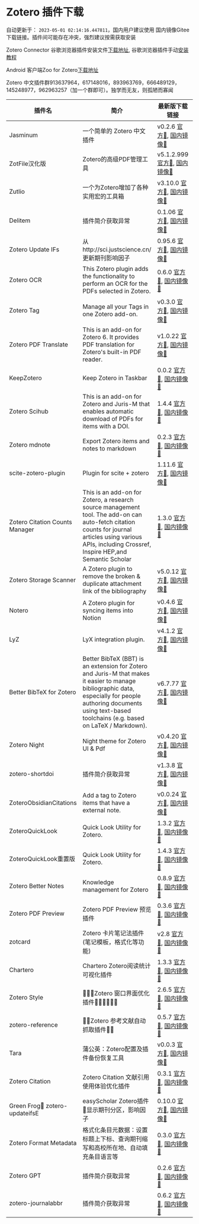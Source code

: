 # Zotero 插件下载

自动更新于： `2023-05-01 02:14:16.447811`，国内用户建议使用 国内镜像Gitee 下载链接。插件间可能存在冲突，强烈建议按需获取安装

Zotero Connector 谷歌浏览器插件安装文件[下载地址](https://crxdl-1257117300.file.myqcloud.com/crx0795607d11df537/ekhagklcjbdpajgpjgmbionohlpdbjgc_v5.0.97.zip), 谷歌浏览器插件手动[安装教程](https://zhuanlan.zhihu.com/p/80305764)

Android 客户端Zoo for Zotero[下载地址](https://gitee.com/zotero-chinese/zotero-plugins/raw/main/zooforzotero_43_apps.evozi.com.apk)

Zotero 中文插件群913637964，617148016，893963769，666489129，145248977，962963257（加一个群即可）。独学而无友，则孤陋而寡闻

| 插件名 | 简介 |  最新版下载链接 | 更新时间 | GitHub链接 | 主页 |
| ----- | ----- | ----- | ----- | ----- | ----- |
| Jasminum | 一个简单的 Zotero 中文插件 | v0.2.6 [官方🔗](https://github.com/l0o0/ZoteroPlugins/raw/main/plugins/jasminum/jasminum-v0.2.6.xpi), [国内镜像🔗](https://gitee.com/zotero-chinese/zotero-plugins/raw/main/plugins/jasminum/jasminum-v0.2.6.xpi) | 📅`2023-04-19 13:35:36` | [💻](https://github.com/l0o0/jasminum) | [🏠](https://gitee.com/l0o0/jasminum) |
| ZotFile汉化版 | Zotero的高级PDF管理工具 | v5.1.2.999 [官方🔗](https://github.com/l0o0/ZoteroPlugins/raw/main/plugins/zotfile汉化版/zotfile-v5.1.2.999-fx.xpi), [国内镜像🔗](https://gitee.com/zotero-chinese/zotero-plugins/raw/main/plugins/zotfile汉化版/zotfile-v5.1.2.999-fx.xpi) | 📅`2022-11-02 03:29:25` | [💻](https://github.com/lychichem/zotfile) | [🏠](http://zotfile.com/) |
| Zutlio | 一个为Zotero增加了各种实用宏的工具箱 | v3.10.0 [官方🔗](https://github.com/l0o0/ZoteroPlugins/raw/main/plugins/zutlio/zutilo_v3.10.0.xpi), [国内镜像🔗](https://gitee.com/zotero-chinese/zotero-plugins/raw/main/plugins/zutlio/zutilo_v3.10.0.xpi) | 📅`2021-08-29 11:23:09` | [💻](https://github.com/wshanks/Zutilo) | [🏠](https://github.com/wshanks/Zutilo) |
| Delitem | 插件简介获取异常 | 0.1.06 [官方🔗](https://github.com/l0o0/ZoteroPlugins/raw/main/plugins/delitem/delitemwithatt_0.1.06.xpi), [国内镜像🔗](https://gitee.com/zotero-chinese/zotero-plugins/raw/main/plugins/delitem/delitemwithatt_0.1.06.xpi) | 📅`2023-02-18 03:14:49` | [💻](https://github.com/redleafnew/delitemwithatt) | [🏠](https://github.com/redleafnew/delitemwithatt) |
| Zotero Update IFs | 从http://sci.justscience.cn/更新期刊影响因子 | 0.95.6 [官方🔗](https://github.com/l0o0/ZoteroPlugins/raw/main/plugins/zotero_update_ifs/zotero-updateifs_0.95.6.xpi), [国内镜像🔗](https://gitee.com/zotero-chinese/zotero-plugins/raw/main/plugins/zotero_update_ifs/zotero-updateifs_0.95.6.xpi) | 📅`2022-12-10 09:00:38` | [💻](https://github.com/redleafnew/zotero-updateifs) | [🏠](https://github.com/redleafnew/zotero-updateifs) |
| Zotero OCR | This Zotero plugin adds the functionality to perform an OCR for the PDFs selected in Zotero. | 0.6.0 [官方🔗](https://github.com/l0o0/ZoteroPlugins/raw/main/plugins/zotero_ocr/zotero-ocr-0.6.0.xpi), [国内镜像🔗](https://gitee.com/zotero-chinese/zotero-plugins/raw/main/plugins/zotero_ocr/zotero-ocr-0.6.0.xpi) | 📅`2022-05-22 17:31:49` | [💻](https://github.com/UB-Mannheim/zotero-ocr) | [🏠](ttps://github.com/UB-Mannheim/zotero-ocr) |
| Zotero Tag | Manage all your Tags in one Zotero add-on. | v0.3.0 [官方🔗](https://github.com/l0o0/ZoteroPlugins/raw/main/plugins/zotero_tag/zotero-tag_v0.3.0.xpi), [国内镜像🔗](https://gitee.com/zotero-chinese/zotero-plugins/raw/main/plugins/zotero_tag/zotero-tag_v0.3.0.xpi) | 📅`2022-11-24 12:35:33` | [💻](https://github.com/windingwind/zotero-tag) | [🏠](https://github.com/windingwind/zotero-tag) |
| Zotero PDF Translate | This is an add-on for Zotero 6. It provides PDF translation for Zotero's built-in PDF reader. | v1.0.22 [官方🔗](https://github.com/l0o0/ZoteroPlugins/raw/main/plugins/zotero_pdf_translate/zotero-pdf-translate_v1.0.22.xpi), [国内镜像🔗](https://gitee.com/zotero-chinese/zotero-plugins/raw/main/plugins/zotero_pdf_translate/zotero-pdf-translate_v1.0.22.xpi) | 📅`2023-04-26 02:08:20` | [💻](https://github.com/windingwind/zotero-pdf-translate) | [🏠](https://github.com/windingwind/zotero-pdf-translate) |
| KeepZotero | Keep Zotero in Taskbar | 0.0.2 [官方🔗](https://github.com/l0o0/ZoteroPlugins/raw/main/plugins/keepzotero/keepzotero-0.0.2-fx.xpi), [国内镜像🔗](https://gitee.com/zotero-chinese/zotero-plugins/raw/main/plugins/keepzotero/keepzotero-0.0.2-fx.xpi) | 📅`2022-03-22 23:36:13` | [💻](https://github.com/yhmtsai/KeepZotero) | [🏠](https://github.com/yhmtsai/KeepZotero) |
| Zotero Scihub | This is an add-on for Zotero and Juris-M that enables automatic download of PDFs for items with a DOI. | 1.4.4 [官方🔗](https://github.com/l0o0/ZoteroPlugins/raw/main/plugins/zotero_scihub/zotero-scihub-1.4.4.xpi), [国内镜像🔗](https://gitee.com/zotero-chinese/zotero-plugins/raw/main/plugins/zotero_scihub/zotero-scihub-1.4.4.xpi) | 📅`2022-04-06 12:15:35` | [💻](https://github.com/ethanwillis/zotero-scihub) | [🏠](https://github.com/ethanwillis/zotero-scihub) |
| Zotero mdnote | Export Zotero items and notes to markdown | 0.2.3 [官方🔗](https://github.com/l0o0/ZoteroPlugins/raw/main/plugins/zotero_mdnote/mdnotes-0.2.3.xpi), [国内镜像🔗](https://gitee.com/zotero-chinese/zotero-plugins/raw/main/plugins/zotero_mdnote/mdnotes-0.2.3.xpi) | 📅`2022-05-03 13:32:54` | [💻](https://github.com/argenos/zotero-mdnotes) | [🏠](https://github.com/argenos/zotero-mdnotes) |
| scite-zotero-plugin | Plugin for scite + zotero | 1.11.6 [官方🔗](https://github.com/l0o0/ZoteroPlugins/raw/main/plugins/scite-zotero-plugin/zotero-scite-1.11.6.xpi), [国内镜像🔗](https://gitee.com/zotero-chinese/zotero-plugins/raw/main/plugins/scite-zotero-plugin/zotero-scite-1.11.6.xpi) | 📅`2022-04-06 19:45:34` | [💻](https://github.com/scitedotai/scite-zotero-plugin) | [🏠](https://github.com/scitedotai/scite-zotero-plugin) |
| Zotero Citation Counts Manager | This is an add-on for Zotero, a research source management tool. The add-on can auto-fetch citation counts for journal articles using various APIs, including Crossref, Inspire HEP,and Semantic Scholar | 1.3.0 [官方🔗](https://github.com/l0o0/ZoteroPlugins/raw/main/plugins/zotero_citation_counts_manager/zotero-citationcounts-1.3.0.xpi), [国内镜像🔗](https://gitee.com/zotero-chinese/zotero-plugins/raw/main/plugins/zotero_citation_counts_manager/zotero-citationcounts-1.3.0.xpi) | 📅`2022-04-05 00:58:48` | [💻](https://github.com/eschnett/zotero-citationcounts) | [🏠](https://github.com/eschnett/zotero-citationcounts) |
| Zotero Storage Scanner | A Zotero plugin to remove the broken & duplicate attachment link of the bibliography | v5.0.12 [官方🔗](https://github.com/l0o0/ZoteroPlugins/raw/main/plugins/zotero_storage_scanner/zotero-storage-scanner-5.0.12.xpi), [国内镜像🔗](https://gitee.com/zotero-chinese/zotero-plugins/raw/main/plugins/zotero_storage_scanner/zotero-storage-scanner-5.0.12.xpi) | 📅`2022-05-22 21:04:39` | [💻](https://github.com/retorquere/zotero-storage-scanner) | [🏠](https://github.com/retorquere/zotero-storage-scanner) |
| Notero | A Zotero plugin for syncing items into Notion | v0.4.6 [官方🔗](https://github.com/l0o0/ZoteroPlugins/raw/main/plugins/notero/notero-0.4.6.xpi), [国内镜像🔗](https://gitee.com/zotero-chinese/zotero-plugins/raw/main/plugins/notero/notero-0.4.6.xpi) | 📅`2023-02-02 08:22:48` | [💻](https://github.com/dvanoni/notero) | [🏠](https://github.com/dvanoni/notero) |
| LyZ | LyX integration plugin. | v4.1.2 [官方🔗](https://github.com/l0o0/ZoteroPlugins/raw/main/plugins/lyz/lyz_v4.1.2.xpi), [国内镜像🔗](https://gitee.com/zotero-chinese/zotero-plugins/raw/main/plugins/lyz/lyz_v4.1.2.xpi) | 📅`2021-09-06 20:06:53` | [💻](https://github.com/wshanks/lyz) | [🏠](https://github.com/wshanks/lyz) |
| Better BibTeX for Zotero | Better BibTeX (BBT) is an extension for Zotero and Juris-M that makes it easier to manage bibliographic data, especially for people authoring documents using text-based toolchains (e.g. based on LaTeX / Markdown). | v6.7.77 [官方🔗](https://github.com/l0o0/ZoteroPlugins/raw/main/plugins/better_bibtex_for_zotero/zotero-better-bibtex-6.7.77.xpi), [国内镜像🔗](https://gitee.com/zotero-chinese/zotero-plugins/raw/main/plugins/better_bibtex_for_zotero/zotero-better-bibtex-6.7.77.xpi) | 📅`2023-04-30 13:34:13` | [💻](https://github.com/retorquere/zotero-better-bibtex) | [🏠](https://retorque.re/zotero-better-bibtex/) |
| Zotero Night | Night theme for Zotero UI & Pdf | v0.4.20 [官方🔗](https://github.com/l0o0/ZoteroPlugins/raw/main/plugins/zotero_night/night_v0.4.20.xpi), [国内镜像🔗](https://gitee.com/zotero-chinese/zotero-plugins/raw/main/plugins/zotero_night/night_v0.4.20.xpi) | 📅`2022-11-29 10:42:50` | [💻](https://github.com/ThomasFKJorna/zotero-night) | [🏠](https://github.com/ThomasFKJorna/zotero-night) |
| zotero-shortdoi | 插件简介获取异常 | v1.3.8 [官方🔗](https://github.com/l0o0/ZoteroPlugins/raw/main/plugins/zotero-shortdoi/zotero-doi-manager-1.4.2.xpi), [国内镜像🔗](https://gitee.com/zotero-chinese/zotero-plugins/raw/main/plugins/zotero-shortdoi/zotero-doi-manager-1.4.2.xpi) | 📅`2022-02-13 17:59:06` | [💻](https://github.com/bwiernik/zotero-shortdoi) | [🏠](https://github.com/bwiernik/zotero-shortdoi) |
| ZoteroObsidianCitations | Add a tag to Zotero items that have a external note. | v0.0.24 [官方🔗](https://github.com/l0o0/ZoteroPlugins/raw/main/plugins/zoteroobsidiancitations/MarkDBConnect-0.0.24.xpi), [国内镜像🔗](https://gitee.com/zotero-chinese/zotero-plugins/raw/main/plugins/zoteroobsidiancitations/MarkDBConnect-0.0.24.xpi) | 📅`2023-03-14 20:13:35` | [💻](https://github.com/daeh/zotero-obsidian-citations) | [🏠](https://github.com/daeh/zotero-obsidian-citations) |
| ZoteroQuickLook | Quick Look Utility for Zotero. | 1.3.2 [官方🔗](https://github.com/l0o0/ZoteroPlugins/raw/main/plugins/zoteroquicklook/zoteroquicklook.zoteroplugin_1.4.2.xpi), [国内镜像🔗](https://gitee.com/zotero-chinese/zotero-plugins/raw/main/plugins/zoteroquicklook/zoteroquicklook.zoteroplugin_1.4.2.xpi) | 📅`2019-12-13 14:02:37` | [💻](https://github.com/mronkko/ZoteroQuickLook) | [🏠](https://github.com/mronkko/ZoteroQuickLook) |
| ZoteroQuickLook重置版 | Quick Look Utility for Zotero. | 1.4.3 [官方🔗](https://github.com/l0o0/ZoteroPlugins/raw/main/plugins/zoteroquicklook重置版/zoteroquicklook_1.4.8.xpi), [国内镜像🔗](https://gitee.com/zotero-chinese/zotero-plugins/raw/main/plugins/zoteroquicklook重置版/zoteroquicklook_1.4.8.xpi) | 📅`2022-04-17 15:41:56` | [💻](https://github.com/404neko/ZoteroQuickLookReload) | [🏠](https://github.com/404neko/ZoteroQuickLookReload) |
| Zotero Better Notes | Knowledge management for Zotero | 0.8.9 [官方🔗](https://github.com/l0o0/ZoteroPlugins/raw/main/plugins/zotero_better_notes/zotero-better-notes_0.8.9.xpi), [国内镜像🔗](https://gitee.com/zotero-chinese/zotero-plugins/raw/main/plugins/zotero_better_notes/zotero-better-notes_0.8.9.xpi) | 📅`2023-02-14 04:19:12` | [💻](https://github.com/windingwind/zotero-better-notes) | [🏠](https://github.com/windingwind/zotero-better-notes) |
| Zotero PDF Preview | Zotero PDF Preview 预览插件 | 0.3.6 [官方🔗](https://github.com/l0o0/ZoteroPlugins/raw/main/plugins/zotero_pdf_preview/zotero-pdf-preview_0.3.7.xpi), [国内镜像🔗](https://gitee.com/zotero-chinese/zotero-plugins/raw/main/plugins/zotero_pdf_preview/zotero-pdf-preview_0.3.7.xpi) | 📅`2022-10-18 02:51:43` | [💻](https://github.com/windingwind/zotero-pdf-preview) | [🏠](https://github.com/windingwind/zotero-pdf-preview) |
| zotcard | Zotero 卡片笔记法插件(笔记模板，格式化等功能) | v2.8 [官方🔗](https://github.com/l0o0/ZoteroPlugins/raw/main/plugins/zotcard/zotcard-2.8.0.xpi), [国内镜像🔗](https://gitee.com/zotero-chinese/zotero-plugins/raw/main/plugins/zotcard/zotcard-2.8.0.xpi) | 📅`2023-02-07 09:50:49` | [💻](https://github.com/018/zotcard) | [🏠](https://github.com/018/zotcard) |
| Chartero | Chartero Zotero阅读统计可视化插件 | 1.3.3 [官方🔗](https://github.com/l0o0/ZoteroPlugins/raw/main/plugins/chartero/Chartero_1.3.3.xpi), [国内镜像🔗](https://gitee.com/zotero-chinese/zotero-plugins/raw/main/plugins/chartero/Chartero_1.3.3.xpi) | 📅`2023-03-23 03:10:50` | [💻](https://github.com/volatile-static/Chartero) | [🏠](https://github.com/volatile-static/Chartero) |
| Zotero Style | 🍕🍕🍕Zotero 窗口界面优化插件🍕🍕🍕🍕🍕🍕 | 2.6.5 [官方🔗](https://github.com/l0o0/ZoteroPlugins/raw/main/plugins/zotero_style/zotero-style_2.6.5.xpi), [国内镜像🔗](https://gitee.com/zotero-chinese/zotero-plugins/raw/main/plugins/zotero_style/zotero-style_2.6.5.xpi) | 📅`2023-05-01 01:45:51` | [💻](https://github.com/MuiseDestiny/ZoteroStyle) | [🏠](https://github.com/MuiseDestiny/ZoteroStyle) |
| zotero-reference | 🎫🎫Zotero 参考文献自动抓取插件🎫🎫 | 0.5.7 [官方🔗](https://github.com/l0o0/ZoteroPlugins/raw/main/plugins/zotero-reference/zotero-reference_0.5.7.xpi), [国内镜像🔗](https://gitee.com/zotero-chinese/zotero-plugins/raw/main/plugins/zotero-reference/zotero-reference_0.5.7.xpi) | 📅`2023-04-26 03:00:31` | [💻](https://github.com/MuiseDestiny/zotero-reference) | [🏠](https://github.com/MuiseDestiny/zotero-reference) |
| Tara | 蒲公英：Zotero配置及插件备份恢复工具 | v0.0.3 [官方🔗](https://github.com/l0o0/ZoteroPlugins/raw/main/plugins/tara/tara_v0.0.3.xpi), [国内镜像🔗](https://gitee.com/zotero-chinese/zotero-plugins/raw/main/plugins/tara/tara_v0.0.3.xpi) | 📅`2023-02-10 13:32:50` | [💻](https://github.com/l0o0/tara) | [🏠](https://github.com/l0o0/tara) |
| Zotero Citation |  Zotero Citation 文献引用使用体验优化插件  | 0.3.1 [官方🔗](https://github.com/l0o0/ZoteroPlugins/raw/main/plugins/zotero_citation/zotero-citation_0.3.1.xpi), [国内镜像🔗](https://gitee.com/zotero-chinese/zotero-plugins/raw/main/plugins/zotero_citation/zotero-citation_0.3.1.xpi) | 📅`2023-04-17 03:24:41` | [💻](https://github.com/MuiseDestiny/zotero-citation) | [🏠](https://github.com/MuiseDestiny/zotero-citation) |
| Green Frog🐸 zotero-updateifsE |  easyScholar Zotero插件🐸显示期刊分区，影响因子 | 0.10.0 [官方🔗](https://github.com/l0o0/ZoteroPlugins/raw/main/plugins/green_frog🐸_zotero-updateifse/greenfrog_0.10.0.xpi), [国内镜像🔗](https://gitee.com/zotero-chinese/zotero-plugins/raw/main/plugins/green_frog🐸_zotero-updateifse/greenfrog_0.10.0.xpi) | 📅`2023-04-30 11:40:15` | [💻](https://github.com/redleafnew/zotero-updateifsE) | [🏠](https://github.com/redleafnew/zotero-updateifsE) |
| Zotero Format Metadata |  格式化条目元数据：设置标题上下标、查询期刊缩写和高校所在地、自动填充条目语言等 | 0.3.0 [官方🔗](https://github.com/l0o0/ZoteroPlugins/raw/main/plugins/zotero_format_metadata/zotero-format-metadata_0.3.0.xpi), [国内镜像🔗](https://gitee.com/zotero-chinese/zotero-plugins/raw/main/plugins/zotero_format_metadata/zotero-format-metadata_0.3.0.xpi) | 📅`2023-04-30 12:49:26` | [💻](https://github.com/northword/zotero-format-metadata) | [🏠](https://github.com/northword/zotero-format-metadata) |
| Zotero GPT | 插件简介获取异常 | 0.2.6 [官方🔗](https://github.com/l0o0/ZoteroPlugins/raw/main/plugins/zotero_gpt/zotero-gpt_0.2.6.xpi), [国内镜像🔗](https://gitee.com/zotero-chinese/zotero-plugins/raw/main/plugins/zotero_gpt/zotero-gpt_0.2.6.xpi) | 📅`2023-04-30 05:49:02` | [💻](https://github.com/MuiseDestiny/zotero-gpt) | [🏠](https://github.com/MuiseDestiny/zotero-gpt) |
| zotero-journalabbr | 插件简介获取异常 | 0.6.2 [官方🔗](https://github.com/l0o0/ZoteroPlugins/raw/main/plugins/zotero-journalabbr/zotero-journalabbr_0.6.6.xpi), [国内镜像🔗](https://gitee.com/zotero-chinese/zotero-plugins/raw/main/plugins/zotero-journalabbr/zotero-journalabbr_0.6.6.xpi) | 📅`2023-04-29 12:28:01` | [💻](https://github.com/zoushucai/zotero-journalabbr) | [🏠](https://github.com/zoushucai/zotero-journalabbr) |
